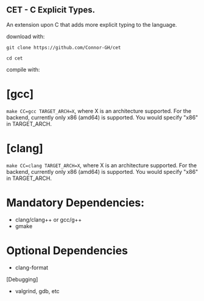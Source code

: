 ## CET - C Explicit Types.
An extension upon C that adds more explicit typing to the language.


download with:

``git clone https://github.com/Connor-GH/cet``

``cd cet``

compile with:

# [gcc]

``make CC=gcc TARGET_ARCH=X``, where X is an architecture supported.
For the backend, currently only x86 (amd64) is supported. You would
specify "x86" in TARGET_ARCH.

# [clang]

``make CC=clang TARGET_ARCH=X``, where X is an architecture supported.
For the backend, currently only x86 (amd64) is supported. You would
specify "x86" in TARGET_ARCH.


# Mandatory Dependencies:
- clang/clang++ or gcc/g++
- gmake

# Optional Dependencies
- clang-format

[Debugging]
- valgrind, gdb, etc
